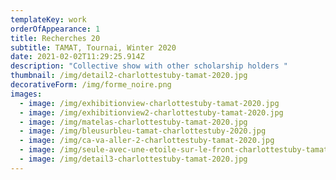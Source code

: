 ```yaml
---
templateKey: work
orderOfAppearance: 1
title: Recherches 20
subtitle: TAMAT, Tournai, Winter 2020
date: 2021-02-02T11:29:25.914Z
description: "Collective show with other scholarship holders "
thumbnail: /img/detail2-charlottestuby-tamat-2020.jpg
decorativeForm: /img/forme_noire.png
images:
  - image: /img/exhibitionview-charlottestuby-tamat-2020.jpg
  - image: /img/exhibitionview2-charlottestuby-tamat-2020.jpg
  - image: /img/matelas-charlottestuby-tamat-2020.jpg
  - image: /img/bleusurbleu-tamat-charlottestuby-2020.jpg
  - image: /img/ca-va-aller-2-charlottestuby-tamat-2020.jpg
  - image: /img/seule-avec-une-etoile-sur-le-front-charlottestuby-tamat-2020.jpg
  - image: /img/detail3-charlottestuby-tamat-2020.jpg
---
```

